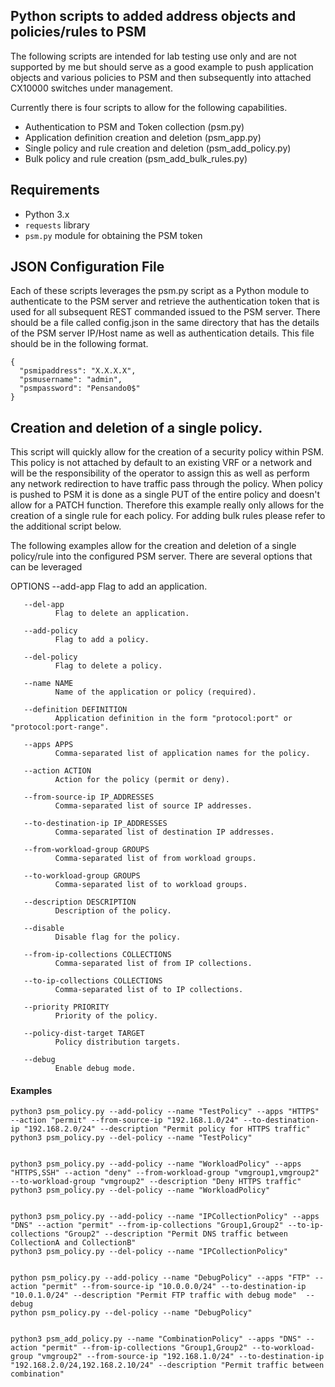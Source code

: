 ## Python scripts to added address objects and policies/rules to PSM 

The following scripts are intended for lab testing use only and are not supported by me but should serve as a good example to push application objects and various policies to PSM and then subsequently into attached CX10000 switches under management. 

Currently there is four scripts to allow for the following capabilities. 

* Authentication to PSM and Token collection   (psm.py)
* Application definition creation and deletion (psm_app.py)
* Single policy and rule creation and deletion (psm_add_policy.py) 
* Bulk policy and rule creation                (psm_add_bulk_rules.py) 


## Requirements

* Python 3.x
* `requests` library
* `psm.py` module for obtaining the PSM token



## JSON Configuration File

Each of these scripts leverages the psm.py script as a Python module to authenticate to the PSM server and retrieve the authentication token that is used for all subsequent REST commanded issued to the PSM server. There should be a file called config.json in the same directory that has the details of the PSM server IP/Host name as well as authentication details. This file should be in the following format. 

```
{
  "psmipaddress": "X.X.X.X",
  "psmusername": "admin",
  "psmpassword": "Pensando0$"
}
```



## Creation and deletion of a single policy. 

This script will quickly allow for the creation of a security policy within PSM. This policy is not attached by default to an existing VRF or a network and will be the responsibility of the operator to assign this as well as perform any network redirection to have traffic pass through the policy. When policy is pushed to PSM it is done as a single PUT of the entire policy and doesn't allow for a PATCH function. Therefore this example really only allows for the creation of a single rule for each policy. For adding bulk rules please refer to the additional script below. 

The following examples allow for the creation and deletion of a single policy/rule into the configured PSM server. There are several options that can be leveraged 

OPTIONS
       --add-app
              Flag to add an application.

       --del-app
              Flag to delete an application.

       --add-policy
              Flag to add a policy.

       --del-policy
              Flag to delete a policy.

       --name NAME
              Name of the application or policy (required).

       --definition DEFINITION
              Application definition in the form "protocol:port" or "protocol:port-range".

       --apps APPS
              Comma-separated list of application names for the policy.

       --action ACTION
              Action for the policy (permit or deny).

       --from-source-ip IP_ADDRESSES
              Comma-separated list of source IP addresses.

       --to-destination-ip IP_ADDRESSES
              Comma-separated list of destination IP addresses.

       --from-workload-group GROUPS
              Comma-separated list of from workload groups.

       --to-workload-group GROUPS
              Comma-separated list of to workload groups.

       --description DESCRIPTION
              Description of the policy.

       --disable
              Disable flag for the policy.

       --from-ip-collections COLLECTIONS
              Comma-separated list of from IP collections.

       --to-ip-collections COLLECTIONS
              Comma-separated list of to IP collections.

       --priority PRIORITY
              Priority of the policy.

       --policy-dist-target TARGET
              Policy distribution targets.

       --debug
              Enable debug mode.


#### Examples
```
python3 psm_policy.py --add-policy --name "TestPolicy" --apps "HTTPS" --action "permit" --from-source-ip "192.168.1.0/24" --to-destination-ip "192.168.2.0/24" --description "Permit policy for HTTPS traffic"
python3 psm_policy.py --del-policy --name "TestPolicy"


python3 psm_policy.py --add-policy --name "WorkloadPolicy" --apps "HTTPS,SSH" --action "deny" --from-workload-group "vmgroup1,vmgroup2" --to-workload-group "vmgroup2" --description "Deny HTTPS traffic"
python3 psm_policy.py --del-policy --name "WorkloadPolicy" 


python3 psm_policy.py --add-policy --name "IPCollectionPolicy" --apps "DNS" --action "permit" --from-ip-collections "Group1,Group2" --to-ip-collections "Group2" --description "Permit DNS traffic between CollectionA and CollectionB"
python3 psm_policy.py --del-policy --name "IPCollectionPolicy"


python psm_policy.py --add-policy --name "DebugPolicy" --apps "FTP" --action "permit" --from-source-ip "10.0.0.0/24" --to-destination-ip "10.0.1.0/24" --description "Permit FTP traffic with debug mode"  --debug
python psm_policy.py --del-policy --name "DebugPolicy" 


python3 psm_add_policy.py --name "CombinationPolicy" --apps "DNS" --action "permit" --from-ip-collections "Group1,Group2" --to-workload-group "vmgroup2" --from-source-ip "192.168.1.0/24" --to-destination-ip "192.168.2.0/24,192.168.2.10/24" --description "Permit traffic between combination"
```
